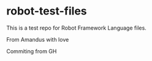 # robot-test-files

This is a test repo for Robot Framework Language files.

From Amandus with love

Commiting from GH

